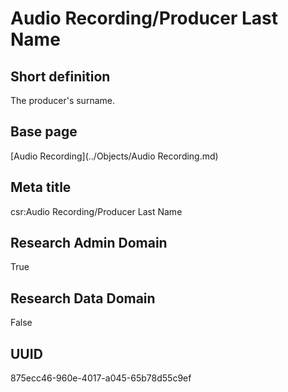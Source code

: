 # Audio Recording/Producer Last Name
## Short definition
The producer's surname.
## Base page
[Audio Recording](../Objects/Audio Recording.md)
## Meta title
csr:Audio Recording/Producer Last Name
## Research Admin Domain
True
## Research Data Domain
False
## UUID
875ecc46-960e-4017-a045-65b78d55c9ef

